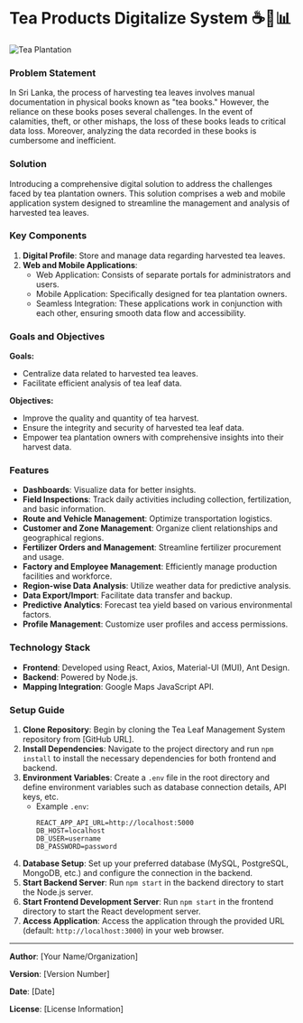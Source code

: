 # Tea Products Digitalize System  ☕️🌱📊

![Tea Plantation](https://github.com/Deshan555/HeidiQL/blob/master/system-outline.png)


### Problem Statement
In Sri Lanka, the process of harvesting tea leaves involves manual documentation in physical books known as "tea books." However, the reliance on these books poses several challenges. In the event of calamities, theft, or other mishaps, the loss of these books leads to critical data loss. Moreover, analyzing the data recorded in these books is cumbersome and inefficient.

### Solution
Introducing a comprehensive digital solution to address the challenges faced by tea plantation owners. This solution comprises a web and mobile application system designed to streamline the management and analysis of harvested tea leaves.

### Key Components
1. **Digital Profile**: Store and manage data regarding harvested tea leaves.
2. **Web and Mobile Applications**:
    - Web Application: Consists of separate portals for administrators and users.
    - Mobile Application: Specifically designed for tea plantation owners.
    - Seamless Integration: These applications work in conjunction with each other, ensuring smooth data flow and accessibility.

### Goals and Objectives
**Goals:**
- Centralize data related to harvested tea leaves.
- Facilitate efficient analysis of tea leaf data.

**Objectives:**
- Improve the quality and quantity of tea harvest.
- Ensure the integrity and security of harvested tea leaf data.
- Empower tea plantation owners with comprehensive insights into their harvest data.

### Features
- **Dashboards**: Visualize data for better insights.
- **Field Inspections**: Track daily activities including collection, fertilization, and basic information.
- **Route and Vehicle Management**: Optimize transportation logistics.
- **Customer and Zone Management**: Organize client relationships and geographical regions.
- **Fertilizer Orders and Management**: Streamline fertilizer procurement and usage.
- **Factory and Employee Management**: Efficiently manage production facilities and workforce.
- **Region-wise Data Analysis**: Utilize weather data for predictive analysis.
- **Data Export/Import**: Facilitate data transfer and backup.
- **Predictive Analytics**: Forecast tea yield based on various environmental factors.
- **Profile Management**: Customize user profiles and access permissions.

### Technology Stack
- **Frontend**: Developed using React, Axios, Material-UI (MUI), Ant Design.
- **Backend**: Powered by Node.js.
- **Mapping Integration**: Google Maps JavaScript API.

### Setup Guide
1. **Clone Repository**: Begin by cloning the Tea Leaf Management System repository from [GitHub URL].
2. **Install Dependencies**: Navigate to the project directory and run `npm install` to install the necessary dependencies for both frontend and backend.
3. **Environment Variables**: Create a `.env` file in the root directory and define environment variables such as database connection details, API keys, etc.
   - Example `.env`:
     ```
     REACT_APP_API_URL=http://localhost:5000
     DB_HOST=localhost
     DB_USER=username
     DB_PASSWORD=password
     ```
4. **Database Setup**: Set up your preferred database (MySQL, PostgreSQL, MongoDB, etc.) and configure the connection in the backend.
5. **Start Backend Server**: Run `npm start` in the backend directory to start the Node.js server.
6. **Start Frontend Development Server**: Run `npm start` in the frontend directory to start the React development server.
7. **Access Application**: Access the application through the provided URL (default: `http://localhost:3000`) in your web browser.

---



**Author**: [Your Name/Organization]

**Version**: [Version Number]

**Date**: [Date]

**License**: [License Information]
